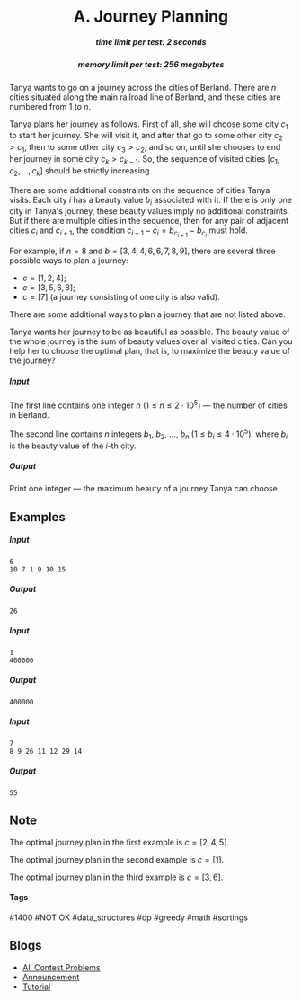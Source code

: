 <h1 style='text-align: center;'> A. Journey Planning</h1>

<h5 style='text-align: center;'>time limit per test: 2 seconds</h5>
<h5 style='text-align: center;'>memory limit per test: 256 megabytes</h5>

Tanya wants to go on a journey across the cities of Berland. There are $n$ cities situated along the main railroad line of Berland, and these cities are numbered from $1$ to $n$. 

Tanya plans her journey as follows. First of all, she will choose some city $c_1$ to start her journey. She will visit it, and after that go to some other city $c_2 > c_1$, then to some other city $c_3 > c_2$, and so on, until she chooses to end her journey in some city $c_k > c_{k - 1}$. So, the sequence of visited cities $[c_1, c_2, \dots, c_k]$ should be strictly increasing.

There are some additional constraints on the sequence of cities Tanya visits. Each city $i$ has a beauty value $b_i$ associated with it. If there is only one city in Tanya's journey, these beauty values imply no additional constraints. But if there are multiple cities in the sequence, then for any pair of adjacent cities $c_i$ and $c_{i + 1}$, the condition $c_{i + 1} - c_i = b_{c_{i + 1}} - b_{c_i}$ must hold.

For example, if $n = 8$ and $b = [3, 4, 4, 6, 6, 7, 8, 9]$, there are several three possible ways to plan a journey:

* $c = [1, 2, 4]$;
* $c = [3, 5, 6, 8]$;
* $c = [7]$ (a journey consisting of one city is also valid).

There are some additional ways to plan a journey that are not listed above.

Tanya wants her journey to be as beautiful as possible. The beauty value of the whole journey is the sum of beauty values over all visited cities. Can you help her to choose the optimal plan, that is, to maximize the beauty value of the journey?

##### Input

The first line contains one integer $n$ ($1 \le n \le 2 \cdot 10^5$) — the number of cities in Berland.

The second line contains $n$ integers $b_1$, $b_2$, ..., $b_n$ ($1 \le b_i \le 4 \cdot 10^5$), where $b_i$ is the beauty value of the $i$-th city.

##### Output

Print one integer — the maximum beauty of a journey Tanya can choose.

## Examples

##### Input


```text
6
10 7 1 9 10 15
```
##### Output


```text
26
```
##### Input


```text
1
400000
```
##### Output


```text
400000
```
##### Input


```text
7
8 9 26 11 12 29 14
```
##### Output


```text
55
```
## Note

The optimal journey plan in the first example is $c = [2, 4, 5]$.

The optimal journey plan in the second example is $c = [1]$.

The optimal journey plan in the third example is $c = [3, 6]$.



#### Tags 

#1400 #NOT OK #data_structures #dp #greedy #math #sortings 

## Blogs
- [All Contest Problems](../Codeforces_Round_625_(Div._1,_based_on_Technocup_2020_Final_Round).md)
- [Announcement](../blogs/Announcement.md)
- [Tutorial](../blogs/Tutorial.md)
